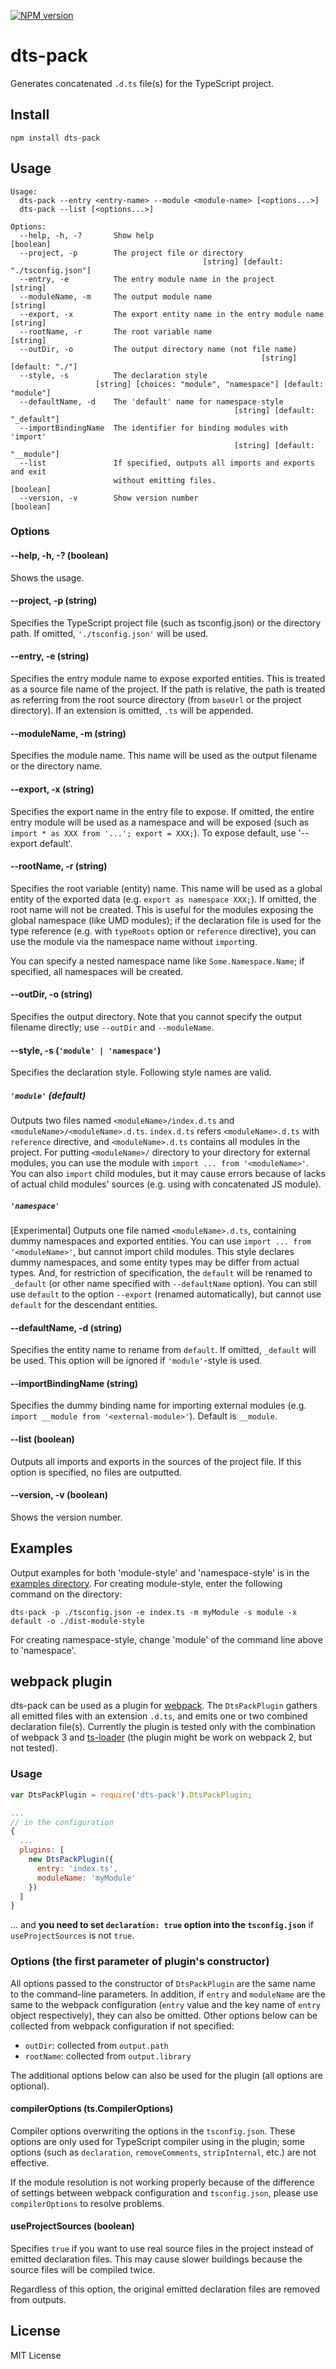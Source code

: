 [![NPM version](https://badge.fury.io/js/dts-pack.svg)](https://www.npmjs.com/package/dts-pack)

dts-pack
==========

Generates concatenated `.d.ts` file(s) for the TypeScript project.

## Install

```
npm install dts-pack
```

## Usage

```
Usage:
  dts-pack --entry <entry-name> --module <module-name> [<options...>]
  dts-pack --list [<options...>]

Options:
  --help, -h, -?       Show help                                       [boolean]
  --project, -p        The project file or directory
                                           [string] [default: "./tsconfig.json"]
  --entry, -e          The entry module name in the project             [string]
  --moduleName, -m     The output module name                           [string]
  --export, -x         The export entity name in the entry module name  [string]
  --rootName, -r       The root variable name                           [string]
  --outDir, -o         The output directory name (not file name)
                                                        [string] [default: "./"]
  --style, -s          The declaration style
                   [string] [choices: "module", "namespace"] [default: "module"]
  --defaultName, -d    The 'default' name for namespace-style
                                                  [string] [default: "_default"]
  --importBindingName  The identifier for binding modules with 'import'
                                                  [string] [default: "__module"]
  --list               If specified, outputs all imports and exports and exit
                       without emitting files.                         [boolean]
  --version, -v        Show version number                             [boolean]
```

### Options

#### --help, -h, -? (boolean)

Shows the usage.

#### --project, -p (string)

Specifies the TypeScript project file (such as tsconfig.json) or the directory path.
If omitted, `'./tsconfig.json'` will be used.

#### --entry, -e (string)

Specifies the entry module name to expose exported entities. This is treated as a source file name of the project. If the path is relative, the path is treated as referring from the root source directory (from `baseUrl` or the project directory).
If an extension is omitted, `.ts` will be appended.

#### --moduleName, -m (string)

Specifies the module name. This name will be used as the output filename or the directory name.

#### --export, -x (string)

Specifies the export name in the entry file to expose. If omitted, the entire entry module will be used as a namespace and will be exposed (such as `import * as XXX from '...'; export = XXX;`).
To expose default, use '--export default'.

#### --rootName, -r (string)

Specifies the root variable (entity) name. This name will be used as a global entity of the exported data (e.g. `export as namespace XXX;`). If omitted, the root name will not be created. This is useful for the modules exposing the global namespace (like UMD modules); if the declaration file is used for the type reference (e.g. with `typeRoots` option or `reference` directive), you can use the module via the namespace name without `import`ing.

You can specify a nested namespace name like `Some.Namespace.Name`; if specified, all namespaces will be created.

#### --outDir, -o (string)

Specifies the output directory. Note that you cannot specify the output filename directly; use `--outDir` and `--moduleName`.

#### --style, -s (`'module' | 'namespace'`)

Specifies the declaration style. Following style names are valid.

##### `'module'` (default)

Outputs two files named `<moduleName>/index.d.ts` and `<moduleName>/<moduleName>.d.ts`. `index.d.ts` refers `<moduleName>.d.ts` with `reference` directive, and `<moduleName>.d.ts` contains all modules in the project. For putting `<moduleName>/` directory to your directory for external modules, you can use the module with `import ... from '<moduleName>'`. You can also `import` child modules, but it may cause errors because of lacks of actual child modules' sources (e.g. using with concatenated JS module).

##### `'namespace'`

\[Experimental\] Outputs one file named `<moduleName>.d.ts`, containing dummy namespaces and exported entities. You can use `import ... from '<moduleName>'`, but cannot import child modules.
This style declares dummy namespaces, and some entity types may be differ from actual types. And, for restriction of specification, the `default` will be renamed to `_default` (or other name specified with `--defaultName` option). You can still use `default` to the option `--export` (renamed automatically), but cannot use `default` for the descendant entities.

#### --defaultName, -d (string)

Specifies the entity name to rename from `default`. If omitted, `_default` will be used. This option will be ignored if `'module'`-style is used.

#### --importBindingName (string)

Specifies the dummy binding name for importing external modules (e.g. `import __module from '<external-module>'`). Default is `__module`.

#### --list (boolean)

Outputs all imports and exports in the sources of the project file. If this option is specified, no files are outputted.

#### --version, -v (boolean)

Shows the version number.

## Examples

Output examples for both 'module-style' and 'namespace-style' is in the [examples directory](./examples). For creating module-style, enter the following command on the directory:

```
dts-pack -p ./tsconfig.json -e index.ts -m myModule -s module -x default -o ./dist-module-style
```

For creating namespace-style, change 'module' of the command line above to 'namespace'.

## webpack plugin

dts-pack can be used as a plugin for [webpack](https://webpack.js.org/). The `DtsPackPlugin` gathers all emitted files with an extension `.d.ts`, and emits one or two combined declaration file(s). Currently the plugin is tested only with the combination of webpack 3 and  [ts-loader](https://github.com/TypeStrong/ts-loader) (the plugin might be work on webpack 2, but not tested).

### Usage

```js
var DtsPackPlugin = require('dts-pack').DtsPackPlugin;

...
// in the configuration
{
  ...
  plugins: [
    new DtsPackPlugin({
      entry: 'index.ts',
      moduleName: 'myModule'
    })
  ]
}
```

... and **you need to set `declaration: true` option into the `tsconfig.json`** if `useProjectSources` is not `true`.

### Options (the first parameter of plugin's constructor)

All options passed to the constructor of `DtsPackPlugin` are the same name to the command-line parameters. In addition, if `entry` and `moduleName` are the same to the webpack configuration (`entry` value and the key name of `entry` object respectively), they can also be omitted. Other options below can be collected from webpack configuration if not specified:

- `outDir`: collected from `output.path`
- `rootName`: collected from `output.library`

The additional options below can also be used for the plugin (all options are optional).

#### compilerOptions (ts.CompilerOptions)

Compiler options overwriting the options in the `tsconfig.json`. These options are only used for TypeScript compiler using in the plugin; some options (such as `declaration`, `removeComments`, `stripInternal`, etc.) are not effective.

If the module resolution is not working properly because of the difference of settings between webpack configuration and `tsconfig.json`, please use `compilerOptions` to resolve problems.

#### useProjectSources (boolean)

Specifies `true` if you want to use real source files in the project instead of emitted declaration files. This may cause slower buildings because the source files will be compiled twice.

Regardless of this option, the original emitted declaration files are removed from outputs.

## License

MIT License
